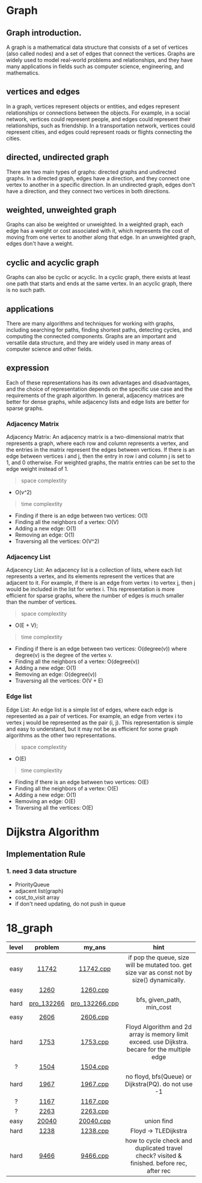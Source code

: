 # Graph
## Graph introduction.
A graph is a mathematical data structure that consists of a set of vertices (also called nodes) and a set of edges that connect the vertices. Graphs are widely used to model real-world problems and relationships, and they have many applications in fields such as computer science, engineering, and mathematics.

## vertices and edges
In a graph, vertices represent objects or entities, and edges represent relationships or connections between the objects. For example, in a social network, vertices could represent people, and edges could represent their relationships, such as friendship. In a transportation network, vertices could represent cities, and edges could represent roads or flights connecting the cities.

## directed, undirected graph
There are two main types of graphs: directed graphs and undirected graphs. In a directed graph, edges have a direction, and they connect one vertex to another in a specific direction. In an undirected graph, edges don't have a direction, and they connect two vertices in both directions.

## weighted, unweighted graph
Graphs can also be weighted or unweighted. In a weighted graph, each edge has a weight or cost associated with it, which represents the cost of moving from one vertex to another along that edge. In an unweighted graph, edges don't have a weight.

## cyclic and acyclic graph
Graphs can also be cyclic or acyclic. In a cyclic graph, there exists at least one path that starts and ends at the same vertex. In an acyclic graph, there is no such path.

## applications
There are many algorithms and techniques for working with graphs, including searching for paths, finding shortest paths, detecting cycles, and computing the connected components. Graphs are an important and versatile data structure, and they are widely used in many areas of computer science and other fields.

## expression
Each of these representations has its own advantages and disadvantages, and the choice of representation depends on the specific use case and the requirements of the graph algorithm. In general, adjacency matrices are better for dense graphs, while adjacency lists and edge lists are better for sparse graphs.

### Adjacency Matrix
Adjacency Matrix: An adjacency matrix is a two-dimensional matrix that represents a graph, where each row and column represents a vertex, and the entries in the matrix represent the edges between vertices. If there is an edge between vertices i and j, then the entry in row i and column j is set to 1, and 0 otherwise. For weighted graphs, the matrix entries can be set to the edge weight instead of 1.
> space complextity 
- O(v^2)

>  time complextity 
-  Finding if there is an edge between two vertices: O(1)
- Finding all the neighbors of a vertex: O(V)
- Adding a new edge: O(1)
- Removing an edge: O(1)
- Traversing all the vertices: O(V^2)

### Adjacency List
Adjacency List: An adjacency list is a collection of lists, where each list represents a vertex, and its elements represent the vertices that are adjacent to it. For example, if there is an edge from vertex i to vertex j, then j would be included in the list for vertex i. This representation is more efficient for sparse graphs, where the number of edges is much smaller than the number of vertices.
> space complextity
- O(E + V);

> time complextity
- Finding if there is an edge between two vertices: O(degree(v)) where degree(v) is the degree of the vertex v.
- Finding all the neighbors of a vertex: O(degree(v))
- Adding a new edge: O(1)
- Removing an edge: O(degree(v))
- Traversing all the vertices: O(V + E)


### Edge list
Edge List: An edge list is a simple list of edges, where each edge is represented as a pair of vertices. For example, an edge from vertex i to vertex j would be represented as the pair (i, j). This representation is simple and easy to understand, but it may not be as efficient for some graph algorithms as the other two representations.
> space complextity
- O(E)

> time complextity

- Finding if there is an edge between two vertices: O(E)
- Finding all the neighbors of a vertex: O(E)
- Adding a new edge: O(1)
- Removing an edge: O(E)
- Traversing all the vertices: O(E)

# Dijkstra Algorithm
## Implementation Rule
### 1. need 3 data structure
- PriorityQueue
- adjacent list(graph)
- cost_to_visit array
- if don't need updating, do not push in queue


# 18_graph
| level | problem | my_ans | hint |
| :--: | :--: | :--: | :--: |
| easy | [11742](https://www.acmicpc.net/problem/11742) | [11742.cpp](./11742/11742.cpp) | if pop the queue, size will be mutated too. get size var as const not by size() dynamically. |
| easy | [1260](https://www.acmicpc.net/problem/1260) | [1260.cpp](./1260/1260.cpp) |  |
| hard | [pro_132266](https://school.programmers.co.kr/learn/courses/30/lessons/132266) | [pro_132266.cpp](./pro_132266/pro_132266.cpp) | bfs, given_path, min_cost |
| easy | [2606](https://www.acmicpc.net/problem/2606) | [2606.cpp](./2606/2606.cpp) |  |
| hard | [1753](https://www.acmicpc.net/problem/1753) | [1753.cpp](./1753/1753.cpp) | Floyd Algorithm and 2d array is memory limit exceed. use Dijkstra. becare for the multiple edge |
| ? | [1504](https://www.acmicpc.net/problem/1504) | [1504.cpp](./1504/1504.cpp) |  |
| hard | [1967](https://www.acmicpc.net/problem/1967) | [1967.cpp](./1967/1967.cpp) | no floyd, bfs(Queue) or Dijkstra(PQ). do not use -1 |
| ? | [1167](https://www.acmicpc.net/problem/1167) | [1167.cpp](./1167/1167.cpp) |  |
| ? | [2263](https://www.acmicpc.net/problem/2263) | [2263.cpp](./2263/2263.cpp) |  |
| easy | [20040](https://www.acmicpc.net/problem/20040) | [20040.cpp](./20040/20040.cpp) | union find |
| hard | [1238](https://www.acmicpc.net/problem/1238) | [1238.cpp](./1238/1238.cpp) | Floyd -> TLEDijkstra |
| hard | [9466](https://www.acmicpc.net/problem/9466) | [9466.cpp](./9466/9466.cpp) | how to cycle check and duplicated travel check? visited & finished. before rec, after rec |
